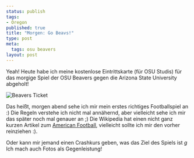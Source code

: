 ```yaml
--- 
status: publish
tags: 
- Oregon
published: true
title: "Morgen: Go Beavs!"
type: post
meta: 
  tags: osu beavers
layout: post
---
```

Yeah! Heute habe ich meine kostenlose Eintrittskarte (für OSU Studis) für das morgige Spiel der OSU Beavers gegen die Arizona State University abgeholt!

<img src='http://fredericiana.de/uploads/050923beaversticket.jpg' alt='Beavers Ticket' class="centered" />

Das heißt, morgen abend sehe ich mir mein erstes richtiges Footballspiel an :) Die Regeln verstehe ich nicht mal annähernd, aber vielleicht sehe ich mir das später noch mal genauer an ;) Die Wikipedia hat einen nicht ganz kurzen Artikel zum <a href="http://de.wikipedia.org/wiki/American_Football">American Football</a>, vielleicht sollte ich mir den vorher reinziehen :).

Oder kann mir jemand einen Crashkurs geben, was das Ziel des Spiels ist *g* Ich mach auch Fotos als Gegenleistung!
